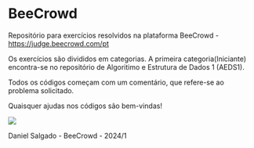 # BeeCrowd
Repositório para exercícios resolvidos na plataforma BeeCrowd - https://judge.beecrowd.com/pt

Os exercícios são divididos em categorias. A primeira categoria(Iniciante) encontra-se no repositório de Algoritimo e Estrutura de Dados 1 (AEDS1).

Todos os códigos começam com um comentário, que refere-se ao problema solicitado.

Quaisquer ajudas nos códigos são bem-vindas!

<img src = "https://external-content.duckduckgo.com/iu/?u=https%3A%2F%2Fi.ytimg.com%2Fvi%2FkDzXR9ZQgzE%2Fmaxresdefault.jpg&f=1&nofb=1&ipt=6574d63aed8187404082c44cc74650d767973d0519b87691822e1b9797921c2b&ipo=images">

Daniel Salgado - BeeCrowd - 2024/1

